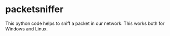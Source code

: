 # packetsniffer
This python code helps to sniff a packet in our network. This works both for Windows and Linux.

